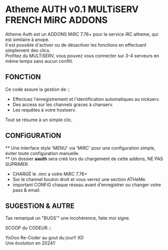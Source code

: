 # Atheme AUTH v0.1 MULTiSERV FRENCH MiRC ADDONS

Atheme Auth est un ADDONS MiRC 7.76+ pour le service iRC atheme, qui est similaire à anope.<br>
Il est possible d'activer ou de désactiver les fonctions en effectuant simplement des clics.<br>
Profitez du MULTiSERV, vous pouvez vous connecter sur 3-4 serveurs en même temps sans aucun conflit.

## FONCTiON

Ce code assure la gestion de ::
- Effectuez l'enregistrement et l'identification automatiques au nickserv.
- Des access sur les channels graces à chanserv.
- Les requêtes à votre hostserv.<br>

Tout se résume à un simple clic.
 
## CONFiGURATiON

** Une interface style 'MENU' via 'MiRC' pour une configuration simple, éviter toute configuration manuelle.<br>
** Un dossier <b>aauth</b> sera créé lors du chargement de cette addons, NE PAS SUPRiMER.
- CHARGÉ le .mrc a votre MiRC 7.76+
- Sur le channel bouton droit et vous verrez une section ATHeMe.
- important CONFiG chaque réseau avant d'enregistrer ou changer votre pass & email.

## SUGESTiON & AUTRE

Tas remarqué un "BUGS'" une incohérence, faite moi signe.

SCOOP du CODEUR ::<br>

YoOoo Re-Coder au gout du jour!! XD<br>
Une évolution en 2024!!

